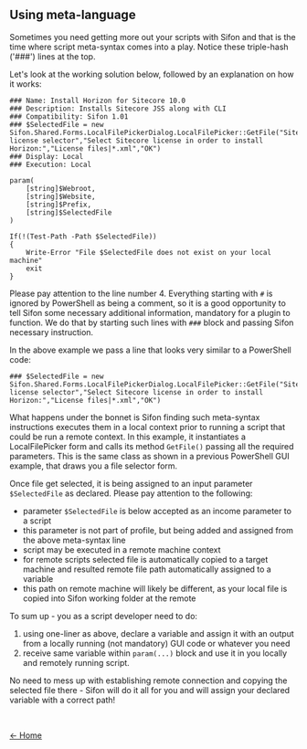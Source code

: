 ## Using meta-language

Sometimes you need getting more out your scripts with Sifon and that is the time where script meta-syntax comes into a play. Notice these triple-hash ('###') lines at the top.

Let's look at the working solution below, followed by an explanation on how it works:

```
### Name: Install Horizon for Sitecore 10.0
### Description: Installs Sitecore JSS along with CLI
### Compatibility: Sifon 1.01
### $SelectedFile = new Sifon.Shared.Forms.LocalFilePickerDialog.LocalFilePicker::GetFile("Sitecore license selector","Select Sitecore license in order to install Horizon:","License files|*.xml","OK")
### Display: Local
### Execution: Local

param(
    [string]$Webroot,
    [string]$Website,
    [string]$Prefix,
    [string]$SelectedFile
)

If(!(Test-Path -Path $SelectedFile))
{
    Write-Error "File $SelectedFile does not exist on your local machine"
    exit
}   
```
Please pay attention to the line number 4. Everything starting with `#` is ignored by PowerShell as being a comment, so it is a good opportunity to tell Sifon some necessary additional information, mandatory for a plugin to function. We do that by starting such lines with `###` block and passing Sifon necessary instruction.

In the above example we pass a line that looks very similar to a PowerShell code:
```
### $SelectedFile = new Sifon.Shared.Forms.LocalFilePickerDialog.LocalFilePicker::GetFile("Sitecore license selector","Select Sitecore license in order to install Horizon:","License files|*.xml","OK")
```
What happens under the bonnet is Sifon finding such meta-syntax instructions executes them in a local context prior to running a script that could be run a remote context. In this example, it instantiates a LocalFilePicker form and calls its method `GetFile()` passing all the required parameters. This is the same class as shown in a previous PowerShell GUI example, that draws you a file selector form. 

Once file get selected, it is being assigned to an input parameter `$SelectedFile` as declared. Please pay attention to the following:

- parameter `$SelectedFile` is below accepted as an income parameter to a script
- this parameter is not part of profile, but being added and assigned from the above meta-syntax line
- script may be executed in a remote machine context
- for remote scripts selected file is automatically copied to a target machine and resulted remote file path automatically assigned to a variable
- this path on remote machine will likely be different, as your local file is copied into Sifon working folder at the remote

To sum up - you as a script developer need to do:

1. using one-liner as above, declare a variable and assign it with an output from a locally running (not mandatory) GUI code or whatever you need
2. receive same variable within `param(...)` block and use it in you locally and remotely running script.

No need to mess up with establishing remote connection and copying the selected file there - Sifon will do it all for you and will assign your declared variable with a correct path!


<br/>

[<- Home](/ "Home")	
